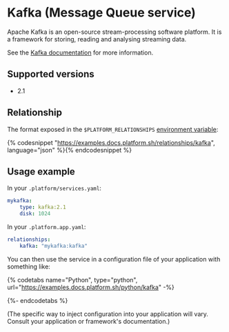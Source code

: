 # Kafka (Message Queue service)

Apache Kafka is an open-source stream-processing software platform.  It is a framework for storing, reading and analysing streaming data.

See the [Kafka documentation](https://kafka.apache.org/documentation/) for more information.

## Supported versions

* 2.1

## Relationship

The format exposed in the ``$PLATFORM_RELATIONSHIPS`` [environment variable](/development/variables.md#platformsh-provided-variables):

{% codesnippet "https://examples.docs.platform.sh/relationships/kafka", language="json" %}{% endcodesnippet %}

## Usage example

In your ``.platform/services.yaml``:

```yaml
mykafka:
    type: kafka:2.1
    disk: 1024
```

In your ``.platform.app.yaml``:

```yaml
relationships:
    kafka: "mykafka:kafka"
```

You can then use the service in a configuration file of your application with something like:

{% codetabs name="Python", type="python", url="https://examples.docs.platform.sh/python/kafka" -%}

{%- endcodetabs %}

(The specific way to inject configuration into your application will vary. Consult your application or framework's documentation.)

